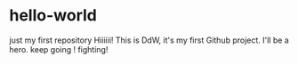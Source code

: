 # hello-world
just my first repository
Hiiiiii!
This is DdW, it's my first Github project.
I'll be a hero.
keep going !
fighting!
